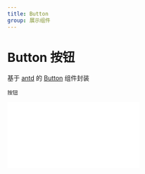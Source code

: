 ```yaml
---
title: Button
group: 展示组件
---
```


# Button 按钮

基于 <a href="https://ant-design.antgroup.com/index-cn" target="_blank">antd</a> 的 <a href="https://ant-design.antgroup.com/components/button-cn" target="_blank">Button</a> 组件封装

<code src='./components/Button.tsx'>按钮</code>

<embed src="./index.md#L16-L20"></embed>
